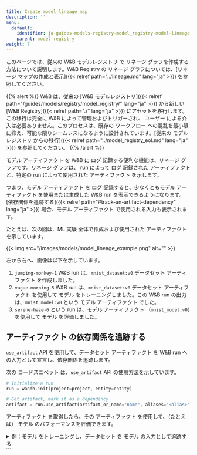 ```yaml
---
title: Create model lineage map
description: ''
menu:
  default:
    identifier: ja-guides-models-registry-model_registry-model-lineage
    parent: model-registry
weight: 7
---
```


このページでは、従来の W&B モデルレジストリ で リネージ グラフを作成する方法について説明します。W&B Registry の リネージ グラフについては、[リネージ マップの作成と表示]({{< relref path="../lineage.md" lang="ja" >}}) を参照してください。

{{% alert %}}
W&B は、従来の [W&B モデルレジストリ]({{< relref path="/guides/models/registry/model_registry/" lang="ja" >}}) から新しい [W&B Registry]({{< relref path="./" lang="ja" >}}) にアセットを移行します。この移行は完全に W&B によって管理およびトリガーされ、 ユーザー による介入は必要ありません。このプロセスは、既存の ワークフロー への混乱を最小限に抑え、可能な限りシームレスになるように設計されています。[従来の モデルレジストリ からの移行]({{< relref path="../model_registry_eol.md" lang="ja" >}}) を参照してください。
{{% /alert %}}

モデル アーティファクト を W&B に ログ 記録する便利な機能は、リネージ グラフです。リネージ グラフは、 run によって ログ 記録された アーティファクト と、特定の run によって使用された アーティファクト を示します。

つまり、モデル アーティファクト を ログ 記録すると、少なくともモデル アーティファクト を使用または生成した W&B run を表示できるようになります。[依存関係を追跡する]({{< relref path="#track-an-artifact-dependency" lang="ja" >}}) 場合、モデル アーティファクト で使用される入力も表示されます。

たとえば、次の図は、ML 実験 全体で作成および使用された アーティファクト を示しています。

{{< img src="/images/models/model_lineage_example.png" alt="" >}}

左から右へ、画像は以下を示しています。
1. `jumping-monkey-1` W&B run は、`mnist_dataset:v0` データセット アーティファクト を作成しました。
2. `vague-morning-5` W&B run は、`mnist_dataset:v0` データセット アーティファクト を使用して モデル をトレーニングしました。この W&B run の出力は、`mnist_model:v0` という モデル アーティファクト でした。
3. `serene-haze-6` という run は、モデル アーティファクト （`mnist_model:v0`）を使用して モデル を評価しました。

## アーティファクト の依存関係を追跡する

`use_artifact` API を使用して、データセット アーティファクト を W&B run への入力として宣言し、依存関係を追跡します。

次の コードスニペット は、`use_artifact` API の使用方法を示しています。

```python
# Initialize a run
run = wandb.init(project=project, entity=entity)

# Get artifact, mark it as a dependency
artifact = run.use_artifact(artifact_or_name="name", aliases="<alias>")
```

アーティファクト を取得したら、その アーティファクト を使用して、（たとえば） モデル のパフォーマンスを評価できます。

<details>

<summary>例：モデル をトレーニングし、データセット を モデル の入力として追跡する</summary>

```python
job_type = "train_model"

config = {
    "optimizer": "adam",
    "batch_size": 128,
    "epochs": 5,
    "validation_split": 0.1,
}

run = wandb.init(project=project, job_type=job_type, config=config)

version = "latest"
name = "{}:{}".format("{}_dataset".format(model_use_case_id), version)

# highlight-start
artifact = run.use_artifact(name)
# highlight-end

train_table = artifact.get("train_table")
x_train = train_table.get_column("x_train", convert_to="numpy")
y_train = train_table.get_column("y_train", convert_to="numpy")

# Store values from our config dictionary into variables for easy accessing
num_classes = 10
input_shape = (28, 28, 1)
loss = "categorical_crossentropy"
optimizer = run.config["optimizer"]
metrics = ["accuracy"]
batch_size = run.config["batch_size"]
epochs = run.config["epochs"]
validation_split = run.config["validation_split"]

# Create model architecture
model = keras.Sequential(
    [
        layers.Input(shape=input_shape),
        layers.Conv2D(32, kernel_size=(3, 3), activation="relu"),
        layers.MaxPooling2D(pool_size=(2, 2)),
        layers.Conv2D(64, kernel_size=(3, 3), activation="relu"),
        layers.MaxPooling2D(pool_size=(2, 2)),
        layers.Flatten(),
        layers.Dropout(0.5),
        layers.Dense(num_classes, activation="softmax"),
    ]
)
model.compile(loss=loss, optimizer=optimizer, metrics=metrics)

# Generate labels for training data
y_train = keras.utils.to_categorical(y_train, num_classes)

# Create training and test set
x_t, x_v, y_t, y_v = train_test_split(x_train, y_train, test_size=0.33)

# Train the model
model.fit(
    x=x_t,
    y=y_t,
    batch_size=batch_size,
    epochs=epochs,
    validation_data=(x_v, y_v),
    callbacks=[WandbCallback(log_weights=True, log_evaluation=True)],
)

# Save model locally
path = "model.h5"
model.save(path)

path = "./model.h5"
registered_model_name = "MNIST-dev"
name = "mnist_model"

# highlight-start
run.link_model(path=path, registered_model_name=registered_model_name, name=name)
# highlight-end
run.finish()
```

</details>
```